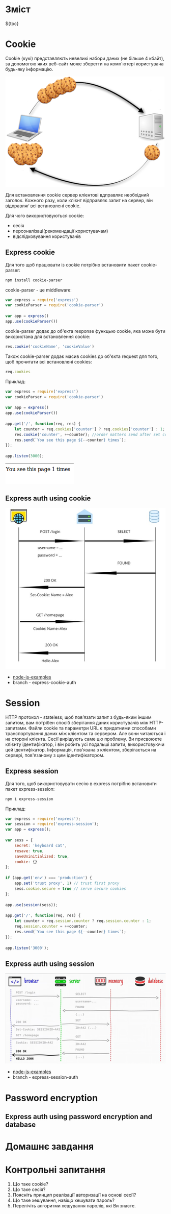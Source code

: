 # Зміст

${toc}

# Cookie

Cookie (кукі) представляють невеликі набори даних (не більше 4 кбайт), за допомогою яких веб-сайт може зберегти на комп'ютері користувача будь-яку інформацію.

![](../resources/img/7/1.png)

Для встановлення cookie сервер клієнтові вдправляє необхідний заголок. Кожного разу, коли клієнт відправляє запит на сервер, він відправляґ всі встановлені cookie.

Для чого використовуються cookie:

- сесія
- персоналізаці(рекомендації користувачам)
- відслідковування користувачів

## Express cookie

Для того щоб працювати із cookie потрібно встановити пакет cookie-parser:

```bash
npm install cookie-parser
```

cookie-parser - це middleware:

```js
var express = require('express')
var cookieParser = require('cookie-parser')

var app = express()
app.use(cookieParser())
```

cookie-parser додає до об'єкта response функцыю cookie, яка може бути використана для встановлення cookie:

```js
res.cookie('cookieName', 'cookieValue')
```

Також cookie-parser додає масив cookies до об'єкта request для того, щоб прочитати всі встановлені cookies:

```js
req.cookies
```

Приклад:

```js
var express = require('express')
var cookieParser = require('cookie-parser')

var app = express()
app.use(cookieParser())

app.get('/', function(req, res) {
    let counter = req.cookies['counter'] ? req.cookies['counter'] : 1;
    res.cookie('counter', ++counter); //order matters send after set cookies
    res.send(`You see this page ${--counter} times`);
});

app.listen(3000);
```

![](../resources/img/7/2.png)

## Express auth using cookie

![](../resources/img/7/1.jpeg)

- [node-js-examples](https://github.com/endlesskwazar/node-js-examples)
- branch - express-cookie-auth

# Session

HTTP протокол - stateless; щоб пов’язати запит з будь-яким іншим запитом, вам потрібен спосіб зберігання даних користувачів між HTTP-запитами. Файли cookie та параметри URL є придатними способами транспортування даних між клієнтом та сервером. Але вони читаються і на стороні клієнта. Сесії вирішують саме цю проблему. Ви присвоюєте клієнту ідентифікатор, і він робить усі подальші запити, використовуючи цей ідентифікатор. Інформація, пов'язана з клієнтом, зберігається на сервері, пов'язаному з цим ідентифікатором.

## Express session

Для того, щоб використовувати сесію в express потрібно встановити пакет express-session:

```bash
npm i express-session
```

Приклад:

```js
var express = require('express');
var session = require('express-session');
var app = express();

var sess = {
    secret: 'keyboard cat',
    resave: true,
    saveUninitialized: true,
    cookie: {}
};

if (app.get('env') === 'production') {
    app.set('trust proxy', 1) // trust first proxy
    sess.cookie.secure = true // serve secure cookies
};

app.use(session(sess));

app.get('/', function(req, res) {
    let counter = req.session.counter ? req.session.counter : 1;
    req.session.counter = ++counter;
    res.send(`You see this page ${--counter} times`);
});

app.listen('3000');
```

## Express auth using session

![](../resources/img/7/3.png)

- [node-js-examples](https://github.com/endlesskwazar/node-js-examples)
- branch - express-session-auth

# Password encryption

## Express auth using password encryption and database

# Домашнє завдання

# Контрольні запитання

1. Що таке cookie?
2. Що таке сесія?
3. Поясніть принцип реалізації авторизації на основі сесії?
4. Що таке хешування, навіщо хешувати пароль?
5. Перелічіть алгоритми хешування паролів, які Ви знаєте.